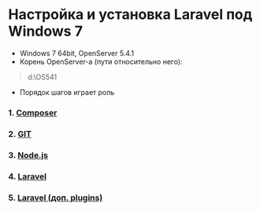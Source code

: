 # Настройка и установка Laravel под Windows 7
* Windows 7 64bit, OpenServer 5.4.1
* Корень OpenServer-а (пути относительно него):
> d:\OS541
* Порядок шагов играет роль

### 1. [Composer](pages/1.md)
### 2. [GIT](pages/2.md)
### 3. [Node.js](pages/3.md)
### 4. [Laravel](pages/4.md)
### 5. [Laravel (доп. plugins)](pages/5.md)
